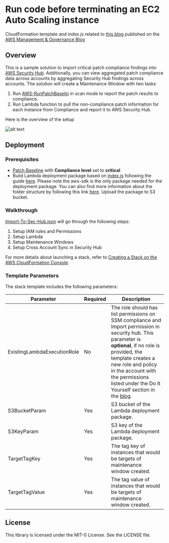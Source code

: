 # Run code before terminating an EC2 Auto Scaling instance

CloudFormation template and index.js related to [this blog]() published on the [AWS Management & Governance Blog](https://aws.amazon.com/blogs/mt/)

## Overview
This is a sample solution to import critical patch compliance findings into [AWS Security Hub](https://aws.amazon.com/security-hub/). Additionally, you can view aggregated patch compliance data across accounts by aggregating Security Hub findings across accounts. The solution will create a Maintenance Window with two tasks
1. Run [AWS-RunPatchBaselin](https://docs.aws.amazon.com/systems-manager/latest/userguide/patch-manager-about-aws-runpatchbaseline.html) in scan mode to report the patch results to compliance.
2. Run Lambda function to pull the non-compliance patch information for each instance from Compliance and report it to AWS Security Hub.

Here is the overview of the setup

![alt text](https://https://github.com/aws-samples/aws-systemsmanager-patchcompliance-to-securityhub/blob/master/overview.png)

## Deployment
### Prerequisites
-	[Patch Baseline](https://docs.aws.amazon.com/systems-manager/latest/userguide/sysman-patch-baseline-console.html) with **Compliance level** set to **critical**
- Build Lambda deployment package based on [index.js](https://https://github.com/aws-samples/aws-systemsmanager-patchcompliance-to-securityhub/blob/master/index.js) following the guide [here](https://aws.amazon.com/premiumsupport/knowledge-center/lambda-deployment-package-nodejs/). Please note the aws-sdk is the only package needed for the deployment package. You can also find more information about the folder structure by following this link [here](https://docs.aws.amazon.com/lambda/latest/dg/nodejs-package.html#nodejs-package-dependencies). Upload the package to S3 bucket.

### Walkthrough

[Import-To-Sec-Hub.json](https://https://github.com/aws-samples/aws-systemsmanager-patchcompliance-to-securityhub/blob/master/Import-To-Sec-Hub.json) will go through the following steps:
1.	Setup IAM rules and Permissions
2.	Setup Lambda 
3.	Setup Maintenance Windows 
4.	Setup Cross Account Sync in Security Hub

For more details about launching a stack, refer to [Creating a Stack on the AWS CloudFormation Console](https://docs.aws.amazon.com/AWSCloudFormation/latest/UserGuide/cfn-console-create-stack.html).

### Template Parameters
The stack template includes the following parameters:

| Parameter | Required | Description |
| --- | --- | --- |
| ExistingLambdaExecutionRole | No | The role should has list permissions on SSM compliance and Import permission in security hub. This parameter is **optional**, if no role is provided, the template creates a new role and policy in the account with the permissions listed under the Do It Yourself section in the [blog](). |
| S3BucketParam | Yes | S3 bucket of the Lambda deployment package. |
| S3KeyParam | Yes | S3 key of the Lambda deployment package. |
| TargetTagKey  | Yes | The tag key of instances that would be targets of maintenance window created. |
| TargetTagValue | Yes | The tag value of instances that would be targets of maintenance window created. |

## License

This library is licensed under the MIT-0 License. See the LICENSE file.